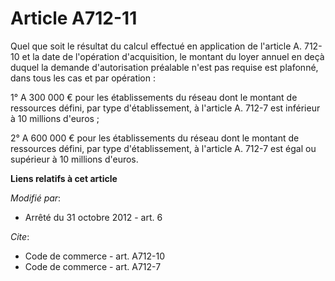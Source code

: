 # Article A712-11

Quel que soit le résultat du calcul effectué en application de l'article A. 712-10 et la date de l'opération d'acquisition,
le montant du loyer annuel en deçà duquel la demande d'autorisation préalable n'est pas requise est plafonné, dans tous les
cas et par opération : 

1° A 300 000 € pour les établissements du réseau dont le montant de ressources défini, par type d'établissement, à l'article
A. 712-7 est inférieur à 10 millions d'euros ; 

2° A 600 000 € pour les établissements du réseau dont le montant de ressources défini, par type d'établissement, à l'article
A. 712-7 est égal ou supérieur à 10 millions d'euros.

**Liens relatifs à cet article**

_Modifié par_:

  - Arrêté du 31 octobre 2012 - art. 6

_Cite_:

  - Code de commerce - art. A712-10
  - Code de commerce - art. A712-7
